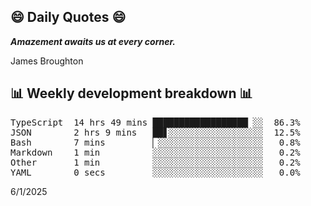 ## 😄 Daily Quotes 😄

_**Amazement awaits us at every corner.**_

James Broughton



## 📊 Weekly development breakdown 📊

<pre>TypeScript  14 hrs 49 mins ██████████████████▏░░  86.3%
JSON        2 hrs 9 mins   ██▋░░░░░░░░░░░░░░░░░░  12.5%
Bash        7 mins         ▏░░░░░░░░░░░░░░░░░░░░   0.8%
Markdown    1 min          ░░░░░░░░░░░░░░░░░░░░░   0.2%
Other       1 min          ░░░░░░░░░░░░░░░░░░░░░   0.2%
YAML        0 secs         ░░░░░░░░░░░░░░░░░░░░░   0.0%</pre>

6/1/2025